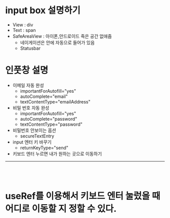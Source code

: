 # input box 설명하기

- View : div
- Text : span
- SafeAreaView : 아이폰,안드로이드 죽은 공간 없애줌
  - 네이게이션은 안에 자동으로 들어가 있음
  - Statusbar

# 인풋창 설명

- 이메일 자동 완성
  - importantForAutofill="yes"
  - autoComplete="email"
  - textContentType="emailAddress"
- 비밀 번호 자동 완성
  - importantForAutofill="yes"
  - autoComplete="password"
  - textContentType="password"
- 비밀번호 안보이는 옵션
  - secureTextEntry
- input 엔터 키 바꾸기
  - returnKeyType="send"
- 키보드 엔터 누르면 내가 원하는 곳으로 이동하기

---

<br />
<br />

# useRef를 이용해서 키보드 엔터 눌렀을 때 어디로 이동할 지 정할 수 있다.

